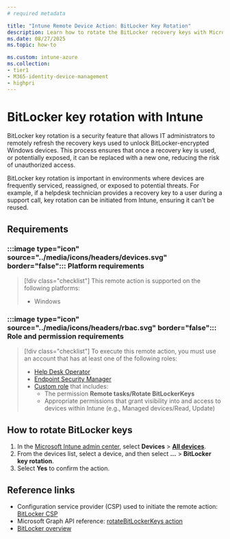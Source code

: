 ```yaml
---
# required metadata

title: "Intune Remote Device Action: BitLocker Key Rotation"
description: Learn how to rotate the BitLocker recovery keys with Microsoft Intune.
ms.date: 08/27/2025
ms.topic: how-to

ms.custom: intune-azure
ms.collection:
- tier1
- M365-identity-device-management
- highpri
---
```


# BitLocker key rotation with Intune

BitLocker key rotation is a security feature that allows IT administrators to remotely refresh the recovery keys used to unlock BitLocker-encrypted Windows devices. This process ensures that once a recovery key is used, or potentially exposed, it can be replaced with a new one, reducing the risk of unauthorized access.

BitLocker key rotation is important in environments where devices are frequently serviced, reassigned, or exposed to potential threats. For example, if a helpdesk technician provides a recovery key to a user during a support call, key rotation can be initiated from Intune, ensuring it can't be reused.

## Requirements

### :::image type="icon" source="../media/icons/headers/devices.svg" border="false"::: Platform requirements

> [!div class="checklist"]
> This remote action is supported on the following platforms:
>
> - Windows

### :::image type="icon" source="../media/icons/headers/rbac.svg" border="false"::: Role and permission requirements

> [!div class="checklist"]
> To execute this remote action, you must use an account that has at least one of the following roles:
>
> - [Help Desk Operator][INT-R1]
> - [Endpoint Security Manager][INT-R4]
> - [Custom role][INT-RC] that includes:
>   - The permission **Remote tasks/Rotate BitLockerKeys**
>   - Appropriate permissions that grant visibility into and access to devices within Intune (e.g., Managed devices/Read, Update)


## How to rotate BitLocker keys

1. In the [Microsoft Intune admin center][INT-AC], select **Devices** > [**All devices**][INT-ALLD].
1. From the devices list, select a device, and then select **...** > **BitLocker key rotation**.
1. Select **Yes** to confirm the action.

## Reference links

- Configuration service provider (CSP) used to initiate the remote action: [BitLocker CSP][CSP-1]
- Microsoft Graph API reference: [rotateBitLockerKeys action][GRAPH-1]
- [BitLocker overview][WIN-1]

<!--links-->

<!-- admin center links -->

[INT-AC]: https://go.microsoft.com/fwlink/?linkid=2109431
[INT-ALLD]: https://go.microsoft.com/fwlink/?linkid=2333814

<!-- role links -->

[INT-R1]: /intune/intune-service/fundamentals/role-based-access-control-reference#help-desk-operator
[INT-R4]: /intune/intune-service/fundamentals/role-based-access-control-reference#endpoint-security-manager
[INT-RC]: /intune/intune-service/fundamentals/create-custom-role

<!-- API links -->

[GRAPH-1]: /graph/api/intune-devices-manageddevice-rotateBitLockerKeys


<!-- MSLearn links -->

[WIN-1]: /windows/security/operating-system-security/data-protection/bitlocker/
[CSP-1]: /windows/client-management/mdm/bitlocker-csp#rotaterecoverypasswords
